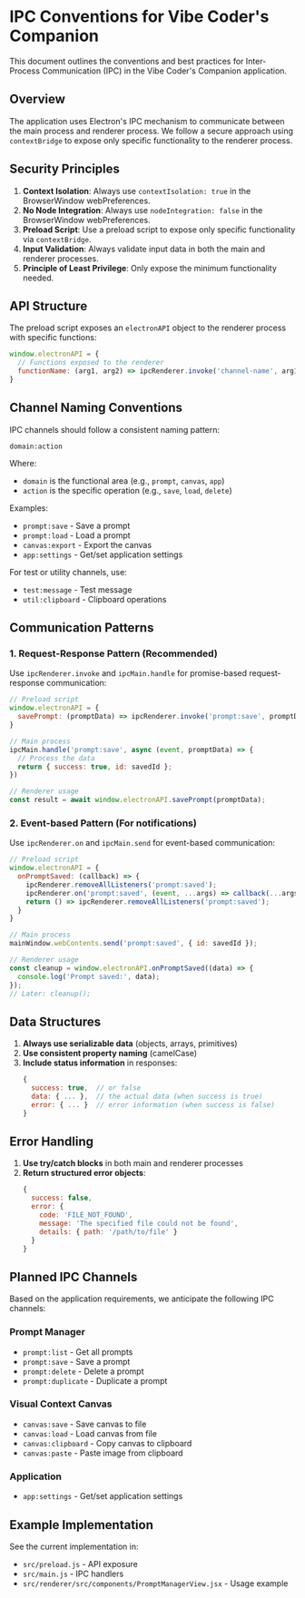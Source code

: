 # IPC Conventions for Vibe Coder's Companion

This document outlines the conventions and best practices for Inter-Process Communication (IPC) in the Vibe Coder's Companion application.

## Overview

The application uses Electron's IPC mechanism to communicate between the main process and renderer process. We follow a secure approach using `contextBridge` to expose only specific functionality to the renderer process.

## Security Principles

1. **Context Isolation**: Always use `contextIsolation: true` in the BrowserWindow webPreferences.
2. **No Node Integration**: Always use `nodeIntegration: false` in the BrowserWindow webPreferences.
3. **Preload Script**: Use a preload script to expose only specific functionality via `contextBridge`.
4. **Input Validation**: Always validate input data in both the main and renderer processes.
5. **Principle of Least Privilege**: Only expose the minimum functionality needed.

## API Structure

The preload script exposes an `electronAPI` object to the renderer process with specific functions:

```javascript
window.electronAPI = {
  // Functions exposed to the renderer
  functionName: (arg1, arg2) => ipcRenderer.invoke('channel-name', arg1, arg2)
}
```

## Channel Naming Conventions

IPC channels should follow a consistent naming pattern:

```
domain:action
```

Where:
- `domain` is the functional area (e.g., `prompt`, `canvas`, `app`)
- `action` is the specific operation (e.g., `save`, `load`, `delete`)

Examples:
- `prompt:save` - Save a prompt
- `prompt:load` - Load a prompt
- `canvas:export` - Export the canvas
- `app:settings` - Get/set application settings

For test or utility channels, use:
- `test:message` - Test message
- `util:clipboard` - Clipboard operations

## Communication Patterns

### 1. Request-Response Pattern (Recommended)

Use `ipcRenderer.invoke` and `ipcMain.handle` for promise-based request-response communication:

```javascript
// Preload script
window.electronAPI = {
  savePrompt: (promptData) => ipcRenderer.invoke('prompt:save', promptData)
}

// Main process
ipcMain.handle('prompt:save', async (event, promptData) => {
  // Process the data
  return { success: true, id: savedId };
})

// Renderer usage
const result = await window.electronAPI.savePrompt(promptData);
```

### 2. Event-based Pattern (For notifications)

Use `ipcRenderer.on` and `ipcMain.send` for event-based communication:

```javascript
// Preload script
window.electronAPI = {
  onPromptSaved: (callback) => {
    ipcRenderer.removeAllListeners('prompt:saved');
    ipcRenderer.on('prompt:saved', (event, ...args) => callback(...args));
    return () => ipcRenderer.removeAllListeners('prompt:saved');
  }
}

// Main process
mainWindow.webContents.send('prompt:saved', { id: savedId });

// Renderer usage
const cleanup = window.electronAPI.onPromptSaved((data) => {
  console.log('Prompt saved:', data);
});
// Later: cleanup();
```

## Data Structures

1. **Always use serializable data** (objects, arrays, primitives)
2. **Use consistent property naming** (camelCase)
3. **Include status information** in responses:
   ```javascript
   {
     success: true,  // or false
     data: { ... },  // the actual data (when success is true)
     error: { ... }  // error information (when success is false)
   }
   ```

## Error Handling

1. **Use try/catch blocks** in both main and renderer processes
2. **Return structured error objects**:
   ```javascript
   {
     success: false,
     error: {
       code: 'FILE_NOT_FOUND',
       message: 'The specified file could not be found',
       details: { path: '/path/to/file' }
     }
   }
   ```

## Planned IPC Channels

Based on the application requirements, we anticipate the following IPC channels:

### Prompt Manager
- `prompt:list` - Get all prompts
- `prompt:save` - Save a prompt
- `prompt:delete` - Delete a prompt
- `prompt:duplicate` - Duplicate a prompt

### Visual Context Canvas
- `canvas:save` - Save canvas to file
- `canvas:load` - Load canvas from file
- `canvas:clipboard` - Copy canvas to clipboard
- `canvas:paste` - Paste image from clipboard

### Application
- `app:settings` - Get/set application settings

## Example Implementation

See the current implementation in:
- `src/preload.js` - API exposure
- `src/main.js` - IPC handlers
- `src/renderer/src/components/PromptManagerView.jsx` - Usage example
